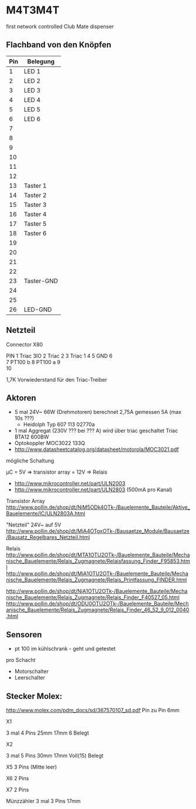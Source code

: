 M4T3M4T
=======

first network controlled Club Mate dispenser



Flachband von den Knöpfen
-----------------

| Pin | Belegung |
| --- | -------- |
| 1   | LED 1    |
| 2   | LED 2    |
| 3   | LED 3    |
| 4   | LED 4    |
| 5   | LED 5    |
| 6   | LED 6    |
| 7   |
| 8   |
| 9   |
| 10  |
| 11  |
| 12  |
| 13  | Taster 1 |
| 14  | Taster 2 |
| 15  | Taster 3 |
| 16  | Taster 4 |
| 17  | Taster 5 |
| 18  | Taster 6 |
| 19  |
| 20  |
| 21  | 
| 22  | 
| 23  | Taster-GND |
| 24  |
| 25  |
| 26  | LED-GND |
 
Netzteil
----------
 
Connector X80
 
PIN
1   Triac 3IO
2   Triac 2
3   Triac 1
4 
5   GND
6   
7   PT100 b
8   PT100 a
9   
10 
 
 
1,7K Vorwiederstand für den Triac-Treiber
 
 
Aktoren
----------
 
 
 
* 5 mal 24V~ 66W (Drehmotoren) berechnet 2,75A gemessen 5A (max 10s ???)
  *  Heidolph Typ 607 113 02770a
* 1 mal Aggregat (230V ??? bei ??? A) wird über triac geschaltet
Triac BTA12 600BW
 * Optokoppler MOC3022 133Q
  * http://www.datasheetcatalog.org/datasheet/motorola/MOC3021.pdf
 
 
mögliche Schaltung
 
µC  = 5V =>  transistor array  = 12V =>  Relais
 
* http://www.mikrocontroller.net/part/ULN2003
* http://www.mikrocontroller.net/part/ULN2803 (500mA pro Kanal)
 
Transistor Array
http://www.pollin.de/shop/dt/NjM5ODk4OTk-/Bauelemente_Bauteile/Aktive_Bauelemente/IC/ULN2803A.html
 
"Netzteil" 24V~ auf 5V
http://www.pollin.de/shop/dt/MjA4OTgxOTk-/Bausaetze_Module/Bausaetze/Bausatz_Regelbares_Netzteil.html
 
Relais
http://www.pollin.de/shop/dt/MTA1OTU2OTk-/Bauelemente_Bauteile/Mechanische_Bauelemente/Relais_Zugmagnete/Relaisfassung_Finder_F95853.html
http://www.pollin.de/shop/dt/MjA1OTU2OTk-/Bauelemente_Bauteile/Mechanische_Bauelemente/Relais_Zugmagnete/Relais_Printfassung_FINDER.html
 
http://www.pollin.de/shop/dt/NjA1OTU2OTk-/Bauelemente_Bauteile/Mechanische_Bauelemente/Relais_Zugmagnete/Relais_Finder_F40527_05.html
http://www.pollin.de/shop/dt/ODU0OTU2OTk-/Bauelemente_Bauteile/Mechanische_Bauelemente/Relais_Zugmagnete/Relais_Finder_46_52_9_012_0040.html
 
 
 
Sensoren
-------------
 
* pt 100 im kühlschrank - geht und getestet
 
pro Schacht
* Motorschalter
* Leerschalter
 
 
 
 
Stecker Molex:
------------------
http://www.molex.com/pdm_docs/sd/367570107_sd.pdf
Pin zu Pin
6mm
 
X1
 
3 mal 4 Pins
25mm
17mm
6 Belegt
 
X2
 
3 mal 5 Pins
30mm
17mm
Voll(15) Belegt
 
X5
3 Pins (Mitte leer)
 
X6
2 Pins
 
X7
2 Pins
 
Münzzähler
3 mal 3 Pins
17mm

